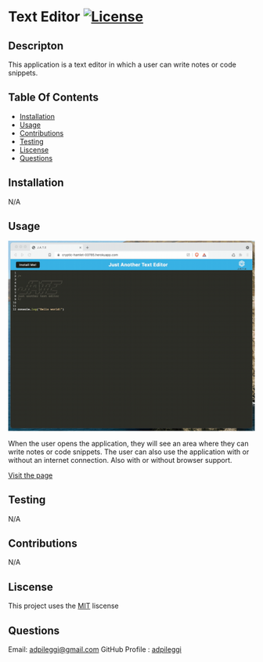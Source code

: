 # Text Editor [![License](https://img.shields.io/badge/License-MIT-yellow.svg)](https://opensource.org/licenses/MIT)

  ## Descripton

  This application is a text editor in which a user can write notes or code snippets.
  
  ## Table Of Contents
   - [Installation](#installation)
   - [Usage](#usage)
   - [Contributions](#contributions)
   - [Testing](#testing)
   - [Liscense](#liscense)
   - [Questions](#questions)

  ## Installation

  N/A

  ## Usage

  ![demo](00-demo.gif)

  When the user opens the application, they will see an area where they can write notes or code snippets. The user can also use the application with or without an internet   connection. Also with or without browser support.

  [Visit the page](https://text-editor-30w0.onrender.com)

  ## Testing

  N/A

  ## Contributions

  N/A

  ## Liscense

  This project uses the [MIT](https://opensource.org/licenses/MIT) liscense

  ## Questions
  Email: [adpileggi@gmail.com](mailto:adpileggi@gmail.com)
  GitHub Profile : [adpileggi](https://github.com/adpileggi)
